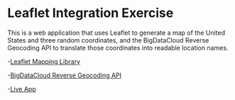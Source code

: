 # Leaflet Integration Exercise

This is a web application that uses Leaflet to generate a map of the United States and three random coordinates, and the BigDataCloud Reverse Geocoding API to translate those coordinates into readable location names.

-[Leaflet Mapping Library](https://leafletjs.com/)

-[BigDataCloud Reverse Geocoding API](https://www.bigdatacloud.com/reverse-geocoding)

-[Live App](https://jacobedelin.github.io/leaflet-integration-exercise/)